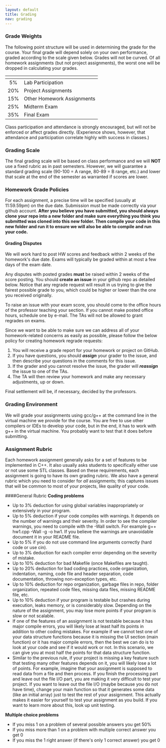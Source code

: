 ```yaml
---
layout: default
title: Grading
nav: grading
---
```


<h3 id="toc_1">Grade Weights</h3>
The following point structure will be used in determining the grade for the course. Your final grade will depend solely on your own performance, graded according to the scale given below. Grades will not be curved. Of all homework assignments (but not project assignments), the worst one will be dropped in calculating your grades.
<table>
<thead>
<tr>
<th align="center"></th>
<th align="left"></th>
</tr>
</thead>
<tbody>
<tr>
<td align="center">5%</td>
<td align="left">Lab Participation</td>
</tr>
<tr>
<td align="center">20%</td>
<td align="left">Project Assignments</td>
</tr>
<tr>
<td align="center">15%</td>
<td align="left">Other Homework Assignments</td>
</tr>
<tr>
<td align="center">25%</td>
<td align="left">Midterm Exam</td>
</tr>
<tr>
<td align="center">35%</td>
<td align="left">Final Exam</td>
</tr>
</tbody>
</table>
Class participation and attendance is strongly encouraged, but will not be enforced or affect grades directly. (Experience shows, however, that attendance and participation correlate highly with success in classes.)

### Grading Scale

The final grading scale will be based on class performance and we will <strong>NOT</strong> use a fixed rubric as in past semesters. However, we will guarantee a standard grading scale (90-100 = A range, 80-89 = B range, etc.) and lower that scale at the end of the semester as warranted if scores are lower.

### Homework Grade Policies
For each assignment, a precise time will be specified (usually at 11:59.59pm) on the due date. Submission must be made correctly via your github account. **After you believe you have submitted, you should always clone your repo into a new folder and make sure everything you think you submitted was cloned into this new folder.  Then compile your code in this new folder and run it to ensure we will also be able to compile and run your code.** 


#### Grading Disputes
We will work hard to post HW scores and feedback within 2 weeks of the homework's due date. Exams will typically be graded within at most a few days of the exam date.

Any disputes with posted grades <strong>must</strong> be raised within 2 weeks of the score posting. You should **create an issue** in your github repo as detailed below. Notice that any regrade request will result in us trying to give the fairest possible grade to you, which could be higher or lower than the one you received originally.

To raise an issue with your exam score, you should come to the office hours of the professor teaching your section. If you cannot make posted office hours, schedule one by e-mail. The TAs will not be allowed to grant regrades on exams.

Since we want to be able to make sure we can address all of your homework-related concerns as easily as possible, please follow the below policy for creating homework regrade requests:
<ol>
	<li>You will receive a grade report for your homework or project on GitHub.</li>
	<li>If you have questions, you should <strong><em>assign</em></strong> your grader to the issue, and then describe your questions in the comments for this issue.</li>
	<li>If the grader and you cannot resolve the issue, the grader will <strong><em>reassign</em></strong> the issue to one of the TAs.</li>
	<li>The TA will then review your homework and make any necessary adjustments, up or down.</li>
</ol>

Final settlement will be, if necessary, decided by the professors.

### Grading Environment
We will grade your assignments using gcc/g++ at the command line in the virtual machine we provide for the course. You are free to use other compilers or IDEs to develop your code, but in the end, it has to work with g++ in the virtual machine. You probably want to test that it does before submitting.

### Assignment Rubric
Each homework assignment generally asks for a set of features to be
implemented in C++. It also usually asks students to specifically
either use or not use some STL classes. Based on these requirements,
each assignment is going to have its own grading rubric. We also have
a general rubric which you need to consider for *all* assignments;
this captures issues that will be common to most of your projects,
like quality of your code. 

####General Rubric
**Coding problems**

- Up to 3% deduction for using global variables inappropriately or extensively in your program.
- Up to 5% deduction if your code compiles with warnings. It depends on the number of warnings and their severity. In order to see the compiler warnings, you need to compile with the -Wall switch. For example g++ hw1.cpp -Wall -g -o hw1. If you believe the warnings are unavoidable document it in your README file.
- Up to 5% if you do not use command line arguments correctly (hard code or use cin).
- Up to 3% deduction for each compiler error depending on the severity of mistake.
- Up to 10% deduction for bad Makefile (once Makefiles are taught).
- Up to 20% deduction for bad coding practices, code organization, indentation, naming, code file and header separation, code documentation, throwing non-exception types, etc.
- Up to 10% deduction for repo organization, garbage files in repo, folder organization, repeated code files, missing data files, missing README file, etc.
- Up to 10% deduction if your program is testable but crashes during execution, leaks memory, or is considerably slow. Depending on the nature of the assignment, you may lose more points if your program is slow or not scalable.
- If one of the features of an assignment is not testable because it has major compile errors, you will likely lose at least half its points in addition to other coding mistakes. For example if we cannot test one of your data structure functions because it is missing the UI section (main function) or it has major compile errors, then the best we can do is to look at your code and see if it would work or not. In this scenario, we can give you at most half the points for that data structure function.
- Similar to the previous rule, if your project is missing a key feature such that testing many other features depends on it, you will likely lose a lot of points. For example, imagine that your assignment is supposed to read data from a file and then process. If you finish the processing part and leave out the file I/O part, you are making it very difficult to test your project. If you want to leave out the file I/O (maybe because you do not have time), change your main function so that it generates some data (like an initial array) just to test the rest of your assignment. This actually makes it easier for yourself to test your assignment as you build. If you want to learn more about this, look up unit testing.

**Multiple choice problems**

 + If you miss 1 on a problem of several possible answers you get 50%
 + If you miss more than 1 on a problem with multiple correct answer you get 0
 + If you miss the 1 right answer (if there's only 1 correct answer) you get 0
